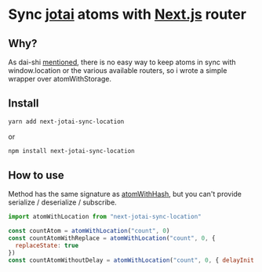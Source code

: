 # Sync [jotai](https://jotai.org/) atoms with [Next.js](https://nextjs.org/) router

## Why?

As dai-shi [mentioned](https://github.com/pmndrs/jotai/issues/1140#issuecomment-1118084148), there is no easy way to keep atoms in sync with window.location or the various available routers, so i wrote a simple wrapper over atomWithStorage.

## Install

```bash
yarn add next-jotai-sync-location
```

or

```bash
npm install next-jotai-sync-location
```

## How to use

Method has the same signature as [atomWithHash](https://jotai.org/docs/utils/atom-with-hash), but you can't provide serialize / deserialize / subscribe.

```js
import atomWithLocation from "next-jotai-sync-location"

const countAtom = atomWithLocation("count", 0)
const countAtomWithReplace = atomWithLocation("count", 0, {
  replaceState: true
})
const countAtomWithoutDelay = atomWithLocation("count", 0, { delayInit: false })
```
